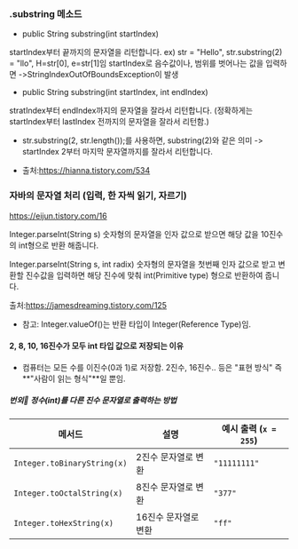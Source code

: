 ### .substring 메소드

- public String substring(int startIndex)

startIndex부터 끝까지의 문자열을 리턴합니다.
ex) str = "Hello", str.substring(2) = "llo", H=str[0], e=str[1]임
startIndex로 음수값이나, 범위를 벗어나는 값을 입력하면 ->StringIndexOutOfBoundsException이 발생

- public String substring(int startIndex, int endIndex)

stratIndex부터 endIndex까지의 문자열을 잘라서 리턴합니다.
(정확하게는 startIndex부터 lastIndex 전까지의 문자열을 잘라서 리턴함.)
* str.substring(2, str.length());를 사용하면, substring(2)와 같은 의미 -> startIndex 2부터 마지막 문자열까지를 잘라서 리턴합니다.

* 출처:https://hianna.tistory.com/534

### 자바의 문자열 처리 (입력, 한 자씩 읽기, 자르기)
https://eijun.tistory.com/16

Integer.parseInt(String s)
숫자형의 문자열을 인자 값으로 받으면 해당 값을 10진수의 int형으로 반환 해줍니다.

Integer.parseInt(String s, int radix)
숫자형의 문자열을 첫번째 인자 값으로 받고 변환할 진수값을 입력하면 해당 진수에 맞춰 int(Primitive type) 형으로 반환하여 줍니다.

출처:https://jamesdreaming.tistory.com/125

* 참고: Integer.valueOf()는 반환 타입이 Integer(Reference Type)임.

#### 2, 8, 10, 16진수가 모두 int 타입 값으로 저장되는 이유

- 컴퓨터는 모든 수를 이진수(0과 1)로 저장함. 2진수, 16진수.. 등은 "표현 방식" 즉 **"사람이 읽는 형식"**일 뿐임.

##### 번외🔢 정수(int)를 다른 진수 문자열로 출력하는 방법

| 메서드                          | 설명                | 예시 출력 (`x = 255`) |
|----------------------------------|---------------------|------------------------|
| `Integer.toBinaryString(x)`     | 2진수 문자열로 변환 | `"11111111"`          |
| `Integer.toOctalString(x)`      | 8진수 문자열로 변환 | `"377"`               |
| `Integer.toHexString(x)`        | 16진수 문자열로 변환| `"ff"`                |


